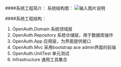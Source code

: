 ####系统工程简介：
系统结构图：
![输入图片说明](http://git.oschina.net/uploads/images/2015/0921/233708_a98a6e1c_362401.png "在这里输入图片标题")

####系统工程结构：

1. OpenAuth.Domain 系统领域层
2. OpenAuth.Repository 系统仓储层，用于数据库操作
3. OpenAuth.App 应用层，为界面提供接口
4. OpenAuth.Mvc 采用bootstrap ace admin界面的前端
5. OpenAuth.UnitTest 单元测试
6. Infrastructure 通用工具集合


